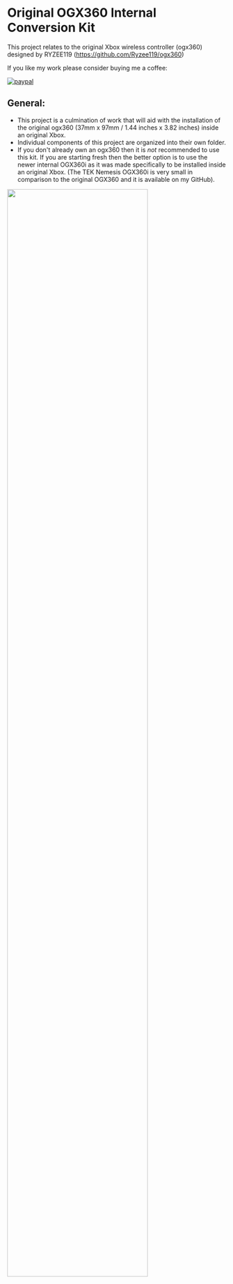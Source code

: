 # Original OGX360 Internal Conversion Kit

This project relates to the original Xbox wireless controller (ogx360) designed by RYZEE119 (https://github.com/Ryzee119/ogx360)

If you like my work please consider buying me a coffee:

[![paypal](https://img.shields.io/badge/Donate-PayPal-green.svg)](https://www.paypal.com/donate?hosted_button_id=CLXCUTHK6YQQQ)<br>

## General:
* This project is a culmination of work that will aid with the installation of the original ogx360 (37mm x 97mm / 1.44 inches x 3.82 inches) inside an original Xbox.  
* Individual components of this project are organized into their own folder.
* If you don't already own an ogx360 then it is *not* recommended to use this kit.  If you are starting fresh then the better option is to use the newer internal OGX360i as it was made specifically to be installed inside an original Xbox.  (The TEK Nemesis OGX360i is very small in comparison to the original OGX360 and it is available on my GitHub).

<img src="./Images/Complete 2-Channel Kit" width="80%"/> 
